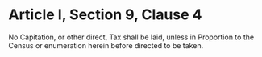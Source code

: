 # Article I, Section 9, Clause 4

No Capitation, or other direct, Tax shall be laid, unless in Proportion to
the Census or enumeration herein before directed to be taken.
